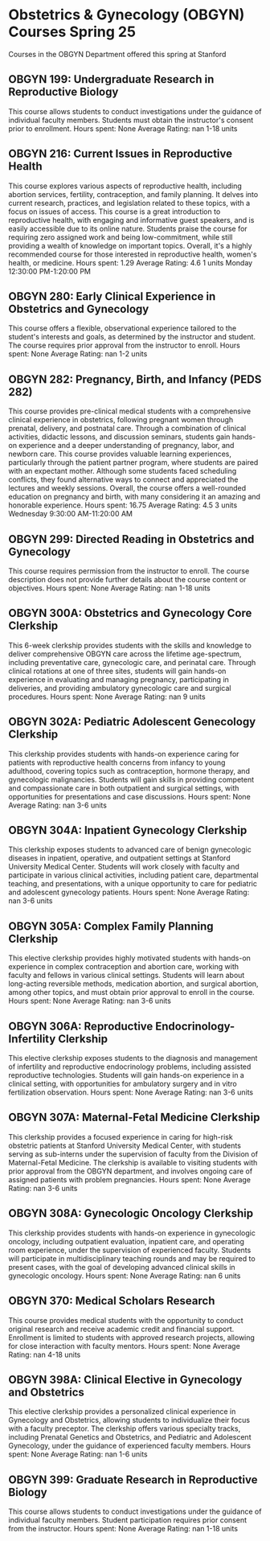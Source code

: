 # Obstetrics & Gynecology (OBGYN) Courses Spring 25 
Courses in the OBGYN Department offered this spring at Stanford
 ## OBGYN 199: Undergraduate Research in Reproductive Biology
This course allows students to conduct investigations under the guidance of individual faculty members. Students must obtain the instructor's consent prior to enrollment.
Hours spent: None
Average Rating: nan
1-18 units
## OBGYN 216: Current Issues in Reproductive Health
This course explores various aspects of reproductive health, including abortion services, fertility, contraception, and family planning. It delves into current research, practices, and legislation related to these topics, with a focus on issues of access.
This course is a great introduction to reproductive health, with engaging and informative guest speakers, and is easily accessible due to its online nature. Students praise the course for requiring zero assigned work and being low-commitment, while still providing a wealth of knowledge on important topics. Overall, it's a highly recommended course for those interested in reproductive health, women's health, or medicine.
Hours spent: 1.29
Average Rating: 4.6
1 units
Monday 12:30:00 PM-1:20:00 PM
## OBGYN 280: Early Clinical Experience in Obstetrics and Gynecology
This course offers a flexible, observational experience tailored to the student's interests and goals, as determined by the instructor and student. The course requires prior approval from the instructor to enroll.
Hours spent: None
Average Rating: nan
1-2 units
## OBGYN 282: Pregnancy, Birth, and Infancy (PEDS 282)
This course provides pre-clinical medical students with a comprehensive clinical experience in obstetrics, following pregnant women through prenatal, delivery, and postnatal care. Through a combination of clinical activities, didactic lessons, and discussion seminars, students gain hands-on experience and a deeper understanding of pregnancy, labor, and newborn care.
This course provides valuable learning experiences, particularly through the patient partner program, where students are paired with an expectant mother. Although some students faced scheduling conflicts, they found alternative ways to connect and appreciated the lectures and weekly sessions. Overall, the course offers a well-rounded education on pregnancy and birth, with many considering it an amazing and honorable experience.
Hours spent: 16.75
Average Rating: 4.5
3 units
Wednesday 9:30:00 AM-11:20:00 AM
## OBGYN 299: Directed Reading in Obstetrics and Gynecology
This course requires permission from the instructor to enroll. The course description does not provide further details about the course content or objectives.
Hours spent: None
Average Rating: nan
1-18 units
## OBGYN 300A: Obstetrics and Gynecology Core Clerkship
This 6-week clerkship provides students with the skills and knowledge to deliver comprehensive OBGYN care across the lifetime age-spectrum, including preventative care, gynecologic care, and perinatal care. Through clinical rotations at one of three sites, students will gain hands-on experience in evaluating and managing pregnancy, participating in deliveries, and providing ambulatory gynecologic care and surgical procedures.
Hours spent: None
Average Rating: nan
9 units
## OBGYN 302A: Pediatric Adolescent Genecology Clerkship
This clerkship provides students with hands-on experience caring for patients with reproductive health concerns from infancy to young adulthood, covering topics such as contraception, hormone therapy, and gynecologic malignancies. Students will gain skills in providing competent and compassionate care in both outpatient and surgical settings, with opportunities for presentations and case discussions.
Hours spent: None
Average Rating: nan
3-6 units
## OBGYN 304A: Inpatient Gynecology Clerkship
This clerkship exposes students to advanced care of benign gynecologic diseases in inpatient, operative, and outpatient settings at Stanford University Medical Center. Students will work closely with faculty and participate in various clinical activities, including patient care, departmental teaching, and presentations, with a unique opportunity to care for pediatric and adolescent gynecology patients.
Hours spent: None
Average Rating: nan
3-6 units
## OBGYN 305A: Complex Family Planning Clerkship
This elective clerkship provides highly motivated students with hands-on experience in complex contraception and abortion care, working with faculty and fellows in various clinical settings. Students will learn about long-acting reversible methods, medication abortion, and surgical abortion, among other topics, and must obtain prior approval to enroll in the course.
Hours spent: None
Average Rating: nan
3-6 units
## OBGYN 306A: Reproductive Endocrinology-Infertility Clerkship
This elective clerkship exposes students to the diagnosis and management of infertility and reproductive endocrinology problems, including assisted reproductive technologies. Students will gain hands-on experience in a clinical setting, with opportunities for ambulatory surgery and in vitro fertilization observation.
Hours spent: None
Average Rating: nan
3-6 units
## OBGYN 307A: Maternal-Fetal Medicine Clerkship
This clerkship provides a focused experience in caring for high-risk obstetric patients at Stanford University Medical Center, with students serving as sub-interns under the supervision of faculty from the Division of Maternal-Fetal Medicine. The clerkship is available to visiting students with prior approval from the OBGYN department, and involves ongoing care of assigned patients with problem pregnancies.
Hours spent: None
Average Rating: nan
3-6 units
## OBGYN 308A: Gynecologic Oncology Clerkship
This clerkship provides students with hands-on experience in gynecologic oncology, including outpatient evaluation, inpatient care, and operating room experience, under the supervision of experienced faculty. Students will participate in multidisciplinary teaching rounds and may be required to present cases, with the goal of developing advanced clinical skills in gynecologic oncology.
Hours spent: None
Average Rating: nan
6 units
## OBGYN 370: Medical Scholars Research
This course provides medical students with the opportunity to conduct original research and receive academic credit and financial support. Enrollment is limited to students with approved research projects, allowing for close interaction with faculty mentors.
Hours spent: None
Average Rating: nan
4-18 units
## OBGYN 398A: Clinical Elective in Gynecology and Obstetrics
This elective clerkship provides a personalized clinical experience in Gynecology and Obstetrics, allowing students to individualize their focus with a faculty preceptor. The clerkship offers various specialty tracks, including Prenatal Genetics and Obstetrics, and Pediatric and Adolescent Gynecology, under the guidance of experienced faculty members.
Hours spent: None
Average Rating: nan
1-6 units
## OBGYN 399: Graduate Research in Reproductive Biology
This course allows students to conduct investigations under the guidance of individual faculty members. Student participation requires prior consent from the instructor.
Hours spent: None
Average Rating: nan
1-18 units